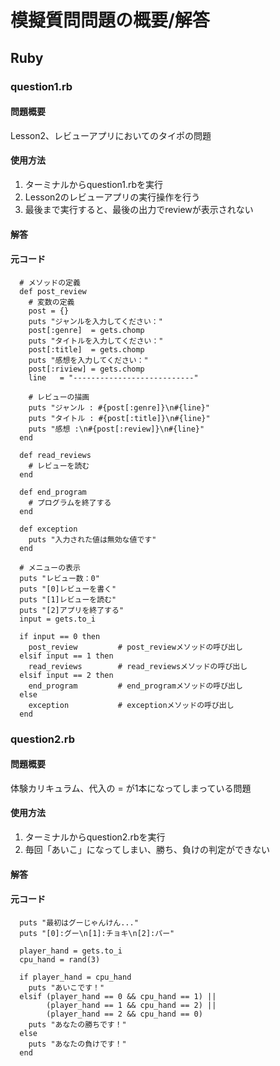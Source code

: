 # 模擬質問問題の概要/解答

## Ruby

### question1.rb

#### 問題概要
Lesson2、レビューアプリにおいてのタイポの問題


#### 使用方法
1. ターミナルからquestion1.rbを実行
2. Lesson2のレビューアプリの実行操作を行う
3. 最後まで実行すると、最後の出力でreviewが表示されない


#### 解答



#### 元コード

```
  # メソッドの定義
  def post_review
    # 変数の定義
    post = {}
    puts "ジャンルを入力してください："
    post[:genre]  = gets.chomp
    puts "タイトルを入力してください："
    post[:title]  = gets.chomp
    puts "感想を入力してください："
    post[:riview] = gets.chomp
    line   = "---------------------------"

    # レビューの描画
    puts "ジャンル : #{post[:genre]}\n#{line}"
    puts "タイトル : #{post[:title]}\n#{line}"
    puts "感想 :\n#{post[:review]}\n#{line}"
  end

  def read_reviews
    # レビューを読む
  end

  def end_program
    # プログラムを終了する
  end

  def exception
    puts "入力された値は無効な値です"
  end

  # メニューの表示
  puts "レビュー数：0"
  puts "[0]レビューを書く"
  puts "[1]レビューを読む"
  puts "[2]アプリを終了する"
  input = gets.to_i

  if input == 0 then
    post_review         # post_reviewメソッドの呼び出し
  elsif input == 1 then
    read_reviews        # read_reviewsメソッドの呼び出し
  elsif input == 2 then
    end_program         # end_programメソッドの呼び出し
  else
    exception           # exceptionメソッドの呼び出し
  end
```

### question2.rb

#### 問題概要
体験カリキュラム、代入の = が1本になってしまっている問題


#### 使用方法
1. ターミナルからquestion2.rbを実行
2. 毎回「あいこ」になってしまい、勝ち、負けの判定ができない


#### 解答


#### 元コード

```
  puts "最初はグーじゃんけん..."
  puts "[0]:グー\n[1]:チョキ\n[2]:パー"

  player_hand = gets.to_i
  cpu_hand = rand(3)

  if player_hand = cpu_hand
    puts "あいこです！"
  elsif (player_hand == 0 && cpu_hand == 1) ||
        (player_hand == 1 && cpu_hand == 2) ||
        (player_hand == 2 && cpu_hand == 0)
    puts "あなたの勝ちです！"
  else
    puts "あなたの負けです！"
  end
```

